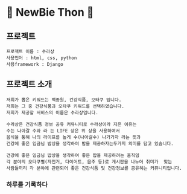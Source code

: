 # :whale: NewBie Thon :whale:

## 프로젝트
    프로젝트 이름 : 수라상 
    사용언어 : html, css, python
    사용framework : Django

## 프로젝트 소개
    저희가 뽑은 키워드는 백종원, 건강식품, 오타쿠 입니다. 
    저희는 그 중 건강식품과 오타쿠 키워드를 선택하였습니다.
    저희가 제공할 서비스의 이름은 수라상입니다.

    수라상은 건강식품 정보 공유 커뮤니티로 수라상이라 지은 이유는
    수는 나아갈 수와 라 는 LIFE 상은 위 상을 사용하여서 
    음식을 통해 나의 라이프를 높게 수(나아갈수) 나가가자 라는 뜻과
    건강에 좋은 임금님 밥상을 생각하여 밥을 제공하자는두가지 의미를 담고 있습니다.  

    건강에 좋은 임금님 밥상을 생각하여 좋은 밥을 제공하려는 움직임
    각 분야의 오타쿠별(자전거, 다이어트, 음주 등)로 게시판을 나누어 취미가  맞는 
    사람들끼리 각 분야에 관련되어 좋은 건강식품 및 건강정보를 공유하는 커뮤니티입니다.

### 하루를 기록하다
